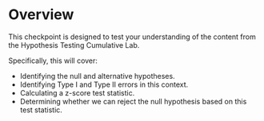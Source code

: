 # Overview

This checkpoint is designed to test your understanding of the content from the Hypothesis Testing Cumulative Lab.

Specifically, this will cover:

- Identifying the null and alternative hypotheses.
- Identifying Type I and Type II errors in this context.
- Calculating a z-score test statistic.
- Determining whether we can reject the null hypothesis based on this test statistic.
